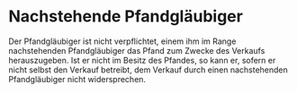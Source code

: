 # Nachstehende Pfandgläubiger

Der Pfandgläubiger ist nicht verpflichtet, einem ihm im Range nachstehenden Pfandgläubiger das Pfand zum Zwecke des Verkaufs herauszugeben. Ist er nicht im Besitz des Pfandes, so kann er, sofern er nicht selbst den Verkauf betreibt, dem Verkauf durch einen nachstehenden Pfandgläubiger nicht widersprechen. 

